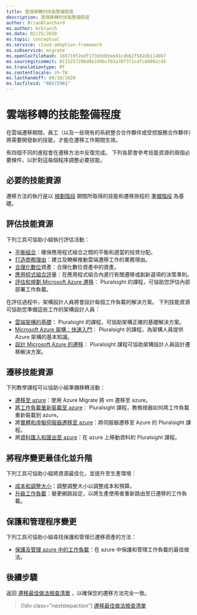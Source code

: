 ```yaml
---
title: 雲端移轉的技能整備程度
description: 雲端移轉的技能整備程度
author: BrianBlanchard
ms.author: brblanch
ms.date: 02/25/2020
ms.topic: conceptual
ms.service: cloud-adoption-framework
ms.subservice: migrate
ms.openlocfilehash: 188719f2edf173d3d03ee81cdb62f582db1140b7
ms.sourcegitcommit: 011525720bd9e2d9bcf03a76f371c4fc68092c45
ms.translationtype: MT
ms.contentlocale: zh-TW
ms.lasthandoff: 08/18/2020
ms.locfileid: "88572981"
---
```

<!-- cSpell:ignore Getting Started -->

# <a name="skills-readiness-for-cloud-migration"></a>雲端移轉的技能整備程度

在雲端遷移期間，員工（以及一些現有的系統整合合作夥伴或受控服務合作夥伴）將需要開發新的技能，才能在遷移工作期間生效。

有四個不同的進程會在遷移方法中反復完成。 下列各節會參考技能資源的兩個必要條件，以針對這每個程序調整必要技能。

## <a name="prerequisites-skilling-resources"></a>必要的技能資源

遷移方法的執行是以 [規劃階段](../strategy/suggested-skills.md) 期間所取得的技能和遷移旅程的 [準備階段](../organize/suggested-skills.md) 為基礎。

## <a name="assess-skilling-resources"></a>評估技能資源

下列工具可協助小組執行評估活動：

- [平衡組合](../strategy/balance-the-portfolio.md)：確保應用程式組合之間的平衡和適當的投資分配。
- [打造商務理由](../strategy/cloud-migration-business-case.md)：建立及瞭解推動雲端遷移工作的業務理由。
- [合理化數位](../digital-estate/rationalize.md)資產：合理化數位資產中的資產。
- [應用程式組合評](/learn/modules/app-and-infra-migration-and-modernization)量：在應用程式組合內進行有關遷移或創新選項的決策準則。
- [評估和規劃 Microsoft Azure 遷移](https://www.pluralsight.com/courses/microsoft-azure-migration-assessing-planning)： Pluralsight 的課程，可協助您評估內部部署工作負載。

在評估過程中，架構設計人員將會設計每個工作負載的解決方案。 下列技能資源可協助您準備這些工作的架構設計人員：

- [雲端架構的基礎](https://www.pluralsight.com/courses/cloud-architecture-foundations)： Pluralsight 的課程，可協助架構正確的基礎解決方案。
- [Microsoft Azure 架構：快速入門](https://www.pluralsight.com/courses/azure-architecture-getting-started)： Pluralsight 的課程，為架構人員提供 Azure 架構的基本知識。
- [設計 Microsoft Azure 的遷移](https://www.pluralsight.com/courses/microsoft-azure-migrations-designing)： Pluralsight 課程可協助架構設計人員設計遷移解決方案。

## <a name="migrate-skilling-resources"></a>遷移技能資源

下列教學課程可以協助小組準備移轉活動：

- [遷移至 azure](/azure/site-recovery/migrate-tutorial-on-premises-azure)：使用 Azure Migrate 將 vm 遷移至 azure。
- [將工作負載重新裝載至 azure](https://www.pluralsight.com/courses/microsoft-azure-workloads-rehosting)： Pluralsight 課程，教檢視器如何將工作負載重新裝載到 azure。
- 將[實體和虛擬伺服器遷移至 azure](https://www.pluralsight.com/courses/microsoft-azure-migrating-physical-virtual-servers)：將伺服器遷移至 Azure 的 Pluralsight 課程。
- 將[資料匯入和匯出至 azure](https://www.pluralsight.com/courses/microsoft-azure-import-export-data)：在 azure 上移動資料的 Pluralsight 課程。

## <a name="optimize-and-promote-process-changes"></a>將程序變更最佳化並升階

下列工具可協助小組將資源最佳化，並提升至生產環境：

- [成本和調整大小](./azure-best-practices/migrate-best-practices-costs.md)：調整調整大小以調整成本和預算。
- [升級工作負載](./azure-best-practices/migrate-best-practices-networking.md)：變更網路設定，以將生產使用者重新路由至已遷移的工作負載。

## <a name="secure-and-manage-process-changes"></a>保護和管理程序變更

下列工具可協助小組尋找保護和管理已遷移資產的方法：

- [保護及管理 azure 中的工作負載](./azure-best-practices/migrate-best-practices-security-management.md)：在 azure 中保護和管理工作負載的最佳做法。

## <a name="next-steps"></a>後續步驟

返回 [遷移最佳做法檢查清單](./azure-best-practices/index.md) ，以確保您的遷移方法完全一致。

> [!div class="nextstepaction"]
> [遷移最佳做法檢查清單](./index.md)
